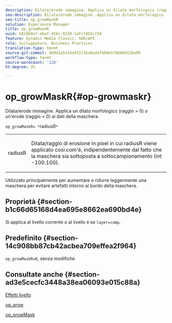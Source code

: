```yaml
---
description: Dilata/erode immagine. Applica un dilato morfologico (raggio > 0) o un'erode (raggio < 0) ai dati della maschera.
seo-description: Dilata/erode immagine. Applica un dilato morfologico (raggio > 0) o un'erode (raggio < 0) ai dati della maschera.
seo-title: op_growMaskR
solution: Experience Manager
title: op_growMaskR
uuid: b81968e7-ebaf-426c-9230-1afcf4b5cf24
feature: Dynamic Media Classic, SDK/API
role: Sviluppatore, Business Practices
translation-type: tm+mt
source-git-commit: 469d1a5c43a972116a8a2efb0de5708800130a99
workflow-type: tm+mt
source-wordcount: '120'
ht-degree: 3%

---
```



# op_growMaskR{#op-growmaskr}

Dilata/erode immagine. Applica un dilato morfologico (raggio > 0) o un&#39;erode (raggio &lt; 0) ai dati della maschera.

`op_growMaskR= *`radiusR`*`

<table id="simpletable_3BAA4523D29E447FA7A4C9009B3E8344"> 
 <tr class="strow"> 
  <td class="stentry"> <p><span class="codeph"><span class="varname"> radiusR</span></span> </p> </td> 
  <td class="stentry"> <p>Dilata/raggio di erosione in pixel in cui <span class="codeph"><span class="varname"> radiusR</span></span> viene applicato così com'è, indipendentemente dal fatto che la maschera sia sottoposta a sottocampionamento (int -100.100). </p></td> 
 </tr> 
</table>

Utilizzato principalmente per aumentare o ridurre leggermente una maschera per evitare artefatti intorno al bordo della maschera.

## Proprietà {#section-b1c66d65168d4ea695e8662ea690bd4e}

Si applica al livello corrente o al livello `0` se `layer=comp`.

## Predefinito {#section-14c908bb87cb42acbea709effea2f964}

`op_growMaskR=0`, senza modifiche.

## Consultate anche {#section-ad3e5cecfc3448a38ea06093e015c88a}

[Effetti livello](../../../../../is-api/http-ref/image-serving-api-ref/c-http-protocol-reference/c-syntax-and-features/r-layer-effects.md#reference-82a6b5311b3d4471ad2799adb3b2201c)

[op_grow](../../../../../is-api/http-ref/image-serving-api-ref/c-http-protocol-reference/c-command-reference/r-op-grow.md#reference-f95f3291c78c42b9a34b1b7e177e739a)

[op_growMask](../../../../../is-api/http-ref/image-serving-api-ref/c-http-protocol-reference/c-command-reference/r-op-growmask.md#reference-f0f9000af3ae43aba73d3ac1826710a1)
